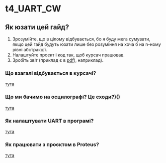 # t4_UART_CW

## Як юзати цей гайд?  
1. Зрозумійте, що в цілому відбувається, бо я буду мега сумувати, якщо цей гайд будуть юзати лише без розуміння на хоча б на n-ному рівні абстракції.  
2. Налаштуйте проєкт і код так, щоб курсач працював.  
3. Зробіть звіт (приклад є в [pdf](/report/cw_42.pdf)), наприклад).  

### Що взагалі відбувається в курсачі?  
[тута](texts/whatsgoingon.md)

### Що ми бачимо на осцилографі? Це сходи?)()  
[тута](texts/uartformat.md)

### Як налаштувати UART в програмі?  
[тута](texts/uartsettings.md) 

### Як працювати з проєктом в Proteus?
[тута](texts/proteuschanges.md)
